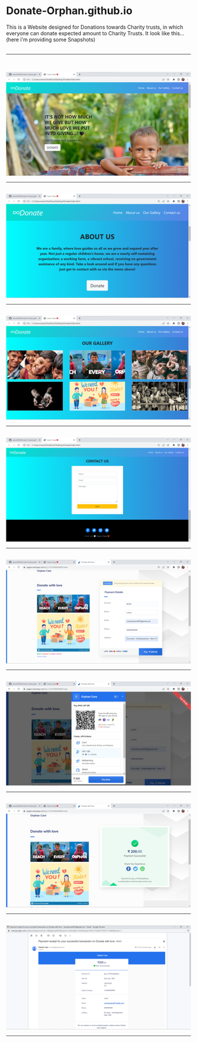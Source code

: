# Donate-Orphan.github.io
This is a Website designed for Donations towards Charity trusts, in which everyone can donate expected amount to Charity Trusts.
It look like this...(here i'm providing some Snapshots)<br/><br/><hr><br/><br/>
<img src="ScreenShots/one.png"><br/><hr><br/>
<img src="ScreenShots/two.png"><br/><hr><br/>
<img src="ScreenShots/three.png"><br/><hr><br/>
<img src="ScreenShots/four.png"><br/><hr><br/>
<img src="ScreenShots/five.png"><br/><hr><br/>
<img src="ScreenShots/six.png"><br/><hr><br/>
<img src="ScreenShots/seven.png"><br/><hr><br/>
<img src="ScreenShots/eight.png"><br/><hr><br/>
